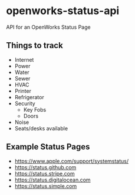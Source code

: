 # openworks-status-api
API for an OpenWorks Status Page

## Things to track

* Internet
* Power
* Water
* Sewer
* HVAC
* Printer
* Refrigerator
* Security
  * Key Fobs
  * Doors
* Noise
* Seats/desks available

## Example Status Pages

  * https://www.apple.com/support/systemstatus/
  * https://status.github.com
  * https://status.stripe.com
  * https://status.digitalocean.com
  * https://status.simple.com

